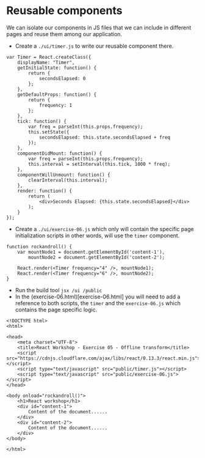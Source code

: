 # Reusable components

We can isolate our components in JS files that we can include in different pages and reuse them among our application.

- Create a `./ui/timer.js` to write our reusable component there.
```
var Timer = React.createClass({
    displayName: "Timer",
    getInitialState: function() {
        return {
            secondsElapsed: 0
        };
    },
    getDefaultProps: function() {
        return {
            frequency: 1
        };
    },
    tick: function() {
        var freq = parseInt(this.props.frequency);
        this.setState({
            secondsElapsed: this.state.secondsElapsed + freq
        });
    },
    componentDidMount: function() {
        var freq = parseInt(this.props.frequency);
        this.interval = setInterval(this.tick, 1000 * freq);
    },
    componentWillUnmount: function() {
        clearInterval(this.interval);
    },
    render: function() {
        return (
            <div>Seconds Elapsed: {this.state.secondsElapsed}</div>
        );
    }
});
```
- Create a `./ui/exercise-06.js` which only will contain the specific page initialization scripts in other words, will use the `timer` component.
```
function rockandroll() {
    var mountNode1 = document.getElementById('content-1'),
        mountNode2 = document.getElementById('content-2');

    React.render(<Timer frequency="4" />, mountNode1);
    React.render(<Timer frequency="6" />, mountNode2);
}
```
- Run the build tool `jsx /ui /public`
- In the (exercise-06.html)[exercise-06.html] you will need to add a reference to both scripts, the `timer` and the `exercise-06.js` which contains the page specific logic.
```
<!DOCTYPE html>
<html>

<head>
    <meta charset="UTF-8">
    <title>React Workshop - Exercise 05 - Offline transform</title>
    <script src="https://cdnjs.cloudflare.com/ajax/libs/react/0.13.3/react.min.js"></script>
    <script type="text/javascript" src="public/timer.js"></script>
    <script type="text/javascript" src="public/exercise-06.js"></script>
</head>

<body onload="rockandroll()">
    <h1>React workshop</h1>
    <div id="content-1">
        Content of the document......
    </div>
    <div id="content-2">
        Content of the document......
    </div>
</body>

</html>
```
